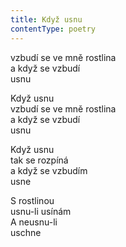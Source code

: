 ```yaml
---
title: Když usnu
contentType: poetry
---
```


<section>

vzbudí se ve mně rostlina  
a když se vzbudí  
usnu

Když usnu  
vzbudí se ve mně rostlina  
a když se vzbudí  
usnu

Když usnu  
tak se rozpíná  
a když se vzbudím  
usne

S rostlinou  
usnu-li usínám  
A neusnu-li  
uschne

</section>
